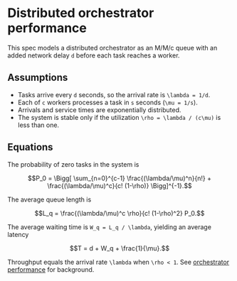 # Distributed orchestrator performance

This spec models a distributed orchestrator as an M/M/c queue with an added
network delay `d` before each task reaches a worker.

## Assumptions

- Tasks arrive every `d` seconds, so the arrival rate is `\lambda = 1/d`.
- Each of `c` workers processes a task in `s` seconds (`\mu = 1/s`).
- Arrivals and service times are exponentially distributed.
- The system is stable only if the utilization `\rho = \lambda / (c\mu)` is
  less than one.

## Equations

The probability of zero tasks in the system is

$$P_0 = \Bigg[ \sum_{n=0}^{c-1} \frac{(\lambda/\mu)^n}{n!} +
\frac{(\lambda/\mu)^c}{c! (1-\rho)} \Bigg]^{-1}.$$ 

The average queue length is

$$L_q = \frac{(\lambda/\mu)^c \rho}{c! (1-\rho)^2} P_0.$$ 

The average waiting time is `W_q = L_q / \lambda`, yielding an average latency

$$T = d + W_q + \frac{1}{\mu}.$$ 

Throughput equals the arrival rate `\lambda` when `\rho < 1`. See
[orchestrator performance](../orchestrator_perf.md) for background.
